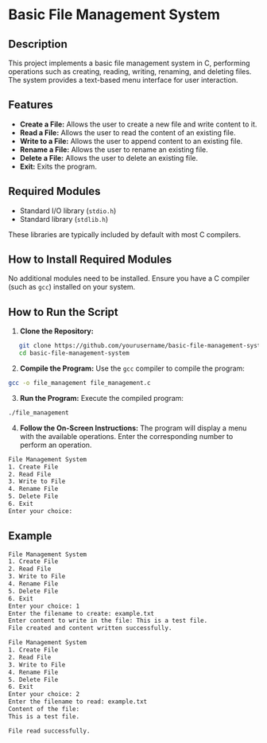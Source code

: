 # Basic File Management System

## Description

This project implements a basic file management system in C, performing operations such as creating, reading, writing, renaming, and deleting files. The system provides a text-based menu interface for user interaction.

## Features

- **Create a File:** Allows the user to create a new file and write content to it.
- **Read a File:** Allows the user to read the content of an existing file.
- **Write to a File:** Allows the user to append content to an existing file.
- **Rename a File:** Allows the user to rename an existing file.
- **Delete a File:** Allows the user to delete an existing file.
- **Exit:** Exits the program.

## Required Modules

- Standard I/O library (`stdio.h`)
- Standard library (`stdlib.h`)

These libraries are typically included by default with most C compilers.

## How to Install Required Modules

No additional modules need to be installed. Ensure you have a C compiler (such as `gcc`) installed on your system.

## How to Run the Script

1. **Clone the Repository:**

```sh
   git clone https://github.com/yourusername/basic-file-management-system.git
   cd basic-file-management-system
```
2. **Compile the Program:**
Use the `gcc` compiler to compile the program:
```bash 
gcc -o file_management file_management.c
```
3.  **Run the Program:**
Execute the compiled program:
```bash 
./file_management
```
4.  **Follow the On-Screen Instructions:**
The program will display a menu with the available operations. Enter the corresponding number to perform an operation.
```bash 
File Management System
1. Create File
2. Read File
3. Write to File
4. Rename File
5. Delete File
6. Exit
Enter your choice: 
```
## Example
```bash 
File Management System
1. Create File
2. Read File
3. Write to File
4. Rename File
5. Delete File
6. Exit
Enter your choice: 1
Enter the filename to create: example.txt
Enter content to write in the file: This is a test file.
File created and content written successfully.

File Management System
1. Create File
2. Read File
3. Write to File
4. Rename File
5. Delete File
6. Exit
Enter your choice: 2
Enter the filename to read: example.txt
Content of the file:
This is a test file.

File read successfully.
```